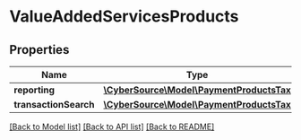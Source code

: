 # ValueAddedServicesProducts

## Properties
Name | Type | Description | Notes
------------ | ------------- | ------------- | -------------
**reporting** | [**\CyberSource\Model\PaymentProductsTax**](PaymentProductsTax.md) |  | [optional] 
**transactionSearch** | [**\CyberSource\Model\PaymentProductsTax**](PaymentProductsTax.md) |  | [optional] 

[[Back to Model list]](../README.md#documentation-for-models) [[Back to API list]](../README.md#documentation-for-api-endpoints) [[Back to README]](../README.md)


